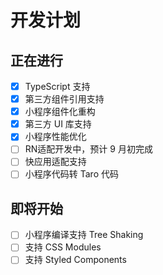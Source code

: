 # 开发计划

## 正在进行

- [x] TypeScript 支持
- [x] 第三方组件引用支持
- [x] 小程序组件化重构
- [x] 第三方 UI 库支持
- [x] 小程序性能优化
- [ ] RN适配开发中，预计 9 月初完成
- [ ] 快应用适配支持
- [ ] 小程序代码转 Taro 代码

## 即将开始

- [ ] 小程序编译支持 Tree Shaking
- [ ] 支持 CSS Modules
- [ ] 支持 Styled Components
